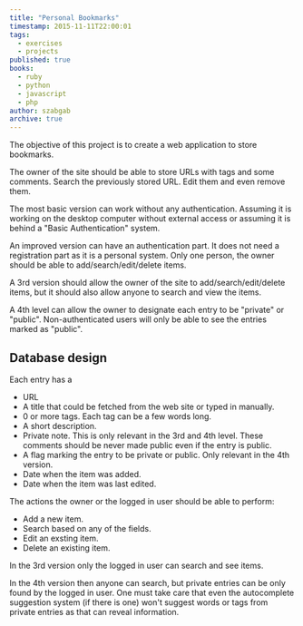 ```yaml
---
title: "Personal Bookmarks"
timestamp: 2015-11-11T22:00:01
tags:
  - exercises
  - projects
published: true
books:
  - ruby
  - python
  - javascript
  - php
author: szabgab
archive: true
---
```



The objective of this project is to create a web application to store bookmarks.


The owner of the site should be able to store URLs with tags and some comments.
Search the previously stored URL. Edit them and even remove them.

The most basic version can work without any authentication. Assuming it is working on
the desktop computer without external access or assuming it is behind a
"Basic Authentication" system.

An improved version can have an authentication part. It does not need a registration part as
it is a personal system. Only one person, the owner should be able to add/search/edit/delete items.

A 3rd version should allow the owner of the site to add/search/edit/delete items, but it should
also allow anyone to search and view the items.

A 4th level can allow the owner to designate each entry to be "private" or "public".
Non-authenticated users will only be able to see the entries marked as "public".


## Database design


Each entry has a
* URL
* A title that could be fetched from the web site or typed in manually.
* 0 or more tags. Each tag can be a few words long.
* A short description.
* Private note. This is only relevant in the 3rd and 4th level. These comments should be never made public even if the entry is public.
* A flag marking the entry to be private or public. Only relevant in the 4th version.
* Date when the item was added.
* Date when the item was last edited.


The actions the owner or the logged in user should be able to perform:

* Add a new item.
* Search based on any of the fields.
* Edit an exsting item.
* Delete an existing item.

In the 3rd version only the logged in user can search and see items.

In the 4th version then anyone can search, but private entries can be only found by the logged in user.
One must take care that even the autocomplete suggestion system (if there is one) won't suggest words or tags
from private entries as that can reveal information.


